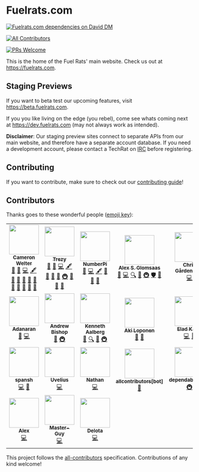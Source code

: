 # Fuelrats.com

[![Fuelrats.com dependencies on David DM][daviddm-badge]][daviddm]
<!-- ALL-CONTRIBUTORS-BADGE:START - Do not remove or modify this section -->
[![All Contributors](https://img.shields.io/badge/all_contributors-18-orange.svg?style=flat-square)](#contributors-)
<!-- ALL-CONTRIBUTORS-BADGE:END -->
[![PRs Welcome][prs-badge]][prs]



This is the home of the Fuel Rats' main website. Check us out at https://fuelrats.com.


## Staging Previews

If you want to beta test our upcoming features, visit https://beta.fuelrats.com.

If you you like living on the edge (you rebel), come see whats coming next at https://dev.fuelrats.com (may not always work as intended).

**Disclaimer**: Our staging preview sites connect to separate APIs from our main website, and therefore have a separate account database. If you need a development account, please contact a TechRat on [IRC][irc] before registering.

## Contributing

If you want to contribute, make sure to check out our [contributing guide][contributing]!

## Contributors

Thanks goes to these wonderful people ([emoji key](https://github.com/kentcdodds/all-contributors#emoji-key)):

<!-- ALL-CONTRIBUTORS-LIST:START - Do not remove or modify this section -->
<!-- prettier-ignore-start -->
<!-- markdownlint-disable -->
<table>
  <tr>
    <td align="center"><a href="https://github.com/UncleClapton"><img src="https://avatars2.githubusercontent.com/u/2686824?v=4?s=80" width="80px;" alt=""/><br /><sub><b>Cameron Welter</b></sub></a><br /><a href="#blog-UncleClapton" title="Blogposts">📝</a> <a href="https://github.com/FuelRats/fuelrats.com/issues?q=author%3AUncleClapton" title="Bug reports">🐛</a> <a href="https://github.com/FuelRats/fuelrats.com/commits?author=UncleClapton" title="Code">💻</a> <a href="#content-UncleClapton" title="Content">🖋</a> <a href="#design-UncleClapton" title="Design">🎨</a> <a href="https://github.com/FuelRats/fuelrats.com/commits?author=UncleClapton" title="Documentation">📖</a> <a href="#ideas-UncleClapton" title="Ideas, Planning, & Feedback">🤔</a> <a href="#maintenance-UncleClapton" title="Maintenance">🚧</a> <a href="#plugin-UncleClapton" title="Plugin/utility libraries">🔌</a> <a href="#projectManagement-UncleClapton" title="Project Management">📆</a> <a href="#question-UncleClapton" title="Answering Questions">💬</a> <a href="https://github.com/FuelRats/fuelrats.com/pulls?q=is%3Apr+reviewed-by%3AUncleClapton" title="Reviewed Pull Requests">👀</a> <a href="#tool-UncleClapton" title="Tools">🔧</a> <a href="#userTesting-UncleClapton" title="User Testing">📓</a></td>
    <td align="center"><a href="http://trezy.com"><img src="https://avatars2.githubusercontent.com/u/442980?v=4?s=80" width="80px;" alt=""/><br /><sub><b>Trezy</b></sub></a><br /><a href="#blog-trezy" title="Blogposts">📝</a> <a href="https://github.com/FuelRats/fuelrats.com/issues?q=author%3Atrezy" title="Bug reports">🐛</a> <a href="https://github.com/FuelRats/fuelrats.com/commits?author=trezy" title="Code">💻</a> <a href="#content-trezy" title="Content">🖋</a> <a href="#design-trezy" title="Design">🎨</a> <a href="https://github.com/FuelRats/fuelrats.com/commits?author=trezy" title="Documentation">📖</a> <a href="#ideas-trezy" title="Ideas, Planning, & Feedback">🤔</a> <a href="#infra-trezy" title="Infrastructure (Hosting, Build-Tools, etc)">🚇</a> <a href="#question-trezy" title="Answering Questions">💬</a> <a href="https://github.com/FuelRats/fuelrats.com/pulls?q=is%3Apr+reviewed-by%3Atrezy" title="Reviewed Pull Requests">👀</a> <a href="#userTesting-trezy" title="User Testing">📓</a></td>
    <td align="center"><a href="https://github.com/314numberpi"><img src="https://avatars0.githubusercontent.com/u/15672322?v=4?s=80" width="80px;" alt=""/><br /><sub><b>NumberPi</b></sub></a><br /><a href="https://github.com/FuelRats/fuelrats.com/issues?q=author%3A314numberpi" title="Bug reports">🐛</a> <a href="https://github.com/FuelRats/fuelrats.com/commits?author=314numberpi" title="Code">💻</a> <a href="#content-314numberpi" title="Content">🖋</a> <a href="#design-314numberpi" title="Design">🎨</a> <a href="https://github.com/FuelRats/fuelrats.com/pulls?q=is%3Apr+reviewed-by%3A314numberpi" title="Reviewed Pull Requests">👀</a> <a href="#userTesting-314numberpi" title="User Testing">📓</a></td>
    <td align="center"><a href="https://github.com/xlexi"><img src="https://avatars0.githubusercontent.com/u/125232?v=4?s=80" width="80px;" alt=""/><br /><sub><b>Alex S. Glomsaas</b></sub></a><br /><a href="https://github.com/FuelRats/fuelrats.com/issues?q=author%3Axlexi" title="Bug reports">🐛</a> <a href="https://github.com/FuelRats/fuelrats.com/commits?author=xlexi" title="Code">💻</a> <a href="#fundingFinding-xlexi" title="Funding Finding">🔍</a> <a href="#ideas-xlexi" title="Ideas, Planning, & Feedback">🤔</a> <a href="#infra-xlexi" title="Infrastructure (Hosting, Build-Tools, etc)">🚇</a> <a href="#security-xlexi" title="Security">🛡️</a> <a href="#userTesting-xlexi" title="User Testing">📓</a></td>
    <td align="center"><a href="https://itssimple.se"><img src="https://avatars0.githubusercontent.com/u/11502257?v=4?s=80" width="80px;" alt=""/><br /><sub><b>Chris Gårdenberg</b></sub></a><br /><a href="https://github.com/FuelRats/fuelrats.com/commits?author=itssimple" title="Code">💻</a></td>
  </tr>
  <tr>
    <td align="center"><a href="https://github.com/Adanaran"><img src="https://avatars0.githubusercontent.com/u/2139937?v=4?s=80" width="80px;" alt=""/><br /><sub><b>Adanaran</b></sub></a><br /><a href="https://github.com/FuelRats/fuelrats.com/issues?q=author%3AAdanaran" title="Bug reports">🐛</a> <a href="https://github.com/FuelRats/fuelrats.com/commits?author=Adanaran" title="Code">💻</a></td>
    <td align="center"><a href="https://github.com/andybish"><img src="https://avatars2.githubusercontent.com/u/6172379?v=4?s=80" width="80px;" alt=""/><br /><sub><b>Andrew Bishop</b></sub></a><br /><a href="https://github.com/FuelRats/fuelrats.com/issues?q=author%3Aandybish" title="Bug reports">🐛</a> <a href="#infra-andybish" title="Infrastructure (Hosting, Build-Tools, etc)">🚇</a></td>
    <td align="center"><a href="https://github.com/kenneaal"><img src="https://avatars3.githubusercontent.com/u/3196591?v=4?s=80" width="80px;" alt=""/><br /><sub><b>Kenneth Aalberg</b></sub></a><br /><a href="https://github.com/FuelRats/fuelrats.com/issues?q=author%3Akenneaal" title="Bug reports">🐛</a> <a href="#fundingFinding-kenneaal" title="Funding Finding">🔍</a> <a href="#ideas-kenneaal" title="Ideas, Planning, & Feedback">🤔</a> <a href="#infra-kenneaal" title="Infrastructure (Hosting, Build-Tools, etc)">🚇</a></td>
    <td align="center"><a href="https://github.com/Belserium"><img src="https://avatars0.githubusercontent.com/u/1807416?v=4?s=80" width="80px;" alt=""/><br /><sub><b>Aki Loponen</b></sub></a><br /><a href="https://github.com/FuelRats/fuelrats.com/issues?q=author%3ABelserium" title="Bug reports">🐛</a> <a href="#ideas-Belserium" title="Ideas, Planning, & Feedback">🤔</a></td>
    <td align="center"><a href="https://github.com/EladKarni"><img src="https://avatars0.githubusercontent.com/u/39969481?v=4?s=80" width="80px;" alt=""/><br /><sub><b>Elad Karni</b></sub></a><br /><a href="https://github.com/FuelRats/fuelrats.com/commits?author=EladKarni" title="Code">💻</a> <a href="#design-EladKarni" title="Design">🎨</a></td>
  </tr>
  <tr>
    <td align="center"><a href="https://github.com/spansh"><img src="https://avatars2.githubusercontent.com/u/103208?v=4?s=80" width="80px;" alt=""/><br /><sub><b>spansh</b></sub></a><br /><a href="https://github.com/FuelRats/fuelrats.com/commits?author=spansh" title="Code">💻</a> <a href="#design-spansh" title="Design">🎨</a></td>
    <td align="center"><a href="https://github.com/Uvelius"><img src="https://avatars0.githubusercontent.com/u/35564469?v=4?s=80" width="80px;" alt=""/><br /><sub><b>Uvelius</b></sub></a><br /><a href="https://github.com/FuelRats/fuelrats.com/commits?author=Uvelius" title="Code">💻</a></td>
    <td align="center"><a href="https://github.com/noctilucent-dev"><img src="https://avatars3.githubusercontent.com/u/52113097?v=4?s=80" width="80px;" alt=""/><br /><sub><b>Nathan</b></sub></a><br /><a href="https://github.com/FuelRats/fuelrats.com/commits?author=noctilucent-dev" title="Code">💻</a></td>
    <td align="center"><a href="https://github.com/apps/allcontributors"><img src="https://avatars0.githubusercontent.com/in/23186?v=4?s=80" width="80px;" alt=""/><br /><sub><b>allcontributors[bot]</b></sub></a><br /><a href="https://github.com/FuelRats/fuelrats.com/commits?author=allcontributors[bot]" title="Documentation">📖</a></td>
    <td align="center"><a href="https://github.com/apps/dependabot"><img src="https://avatars2.githubusercontent.com/in/29110?v=4?s=80" width="80px;" alt=""/><br /><sub><b>dependabot[bot]</b></sub></a><br /><a href="#infra-dependabot[bot]" title="Infrastructure (Hosting, Build-Tools, etc)">🚇</a></td>
  </tr>
  <tr>
    <td align="center"><a href="http://selfdecode.com"><img src="https://avatars0.githubusercontent.com/u/108279?v=4?s=80" width="80px;" alt=""/><br /><sub><b>Alex</b></sub></a><br /><a href="https://github.com/FuelRats/fuelrats.com/commits?author=diraven" title="Code">💻</a></td>
    <td align="center"><a href="https://github.com/Master-Guy"><img src="https://avatars3.githubusercontent.com/u/566429?v=4?s=80" width="80px;" alt=""/><br /><sub><b>Master-Guy</b></sub></a><br /><a href="https://github.com/FuelRats/fuelrats.com/commits?author=Master-Guy" title="Code">💻</a></td>
    <td align="center"><a href="https://github.com/Delota"><img src="https://avatars.githubusercontent.com/u/79107184?v=4?s=80" width="80px;" alt=""/><br /><sub><b>Delota</b></sub></a><br /><a href="https://github.com/FuelRats/fuelrats.com/commits?author=Delota" title="Code">💻</a></td>
  </tr>
</table>

<!-- markdownlint-restore -->
<!-- prettier-ignore-end -->

<!-- ALL-CONTRIBUTORS-LIST:END -->

This project follows the [all-contributors](https://github.com/kentcdodds/all-contributors) specification. Contributions of any kind welcome!


[contributing]: CONTRIBUTING.md
[contributors]: CONTRIBUTORS.md
[code-of-conduct]: CODE_OF_CONDUCT.md
[code-of-conduct-badge]: https://img.shields.io/badge/code%20of-conduct-ff69b4.svg?style=flat-square
[codeclimate]: https://codeclimate.com/github/FuelRats/fuelrats.com
[codeclimate-badge]: https://img.shields.io/codeclimate/github/FuelRats/fuelrats.com.svg?style=flat-square
[coveralls]: https://coveralls.io/github/FuelRats/fuelrats.com
[coveralls-badge]: https://img.shields.io/coveralls/FuelRats/fuelrats.com.svg?style=flat-square
[daviddm]: https://david-dm.org/Fuelrats/fuelrats.com
[daviddm-badge]: https://img.shields.io/david/Fuelrats/fuelrats.com.svg?style=flat-square
[github-watch]: https://github.com/FuelRats/fuelrats.com/watchers
[github-watch-badge]: https://img.shields.io/github/watchers/FuelRats/fuelrats.com.svg?style=social
[github-star]: https://github.com/FuelRats/fuelrats.com/stargazers
[github-star-badge]: https://img.shields.io/github/stars/FuelRats/fuelrats.com.svg?style=social
[irc]: https://kiwi.fuelrats.com:7778/
[prs]: CONTRIBUTING.md
[prs-badge]: https://img.shields.io/badge/PRs-welcome-brightgreen.svg?style=flat-square
